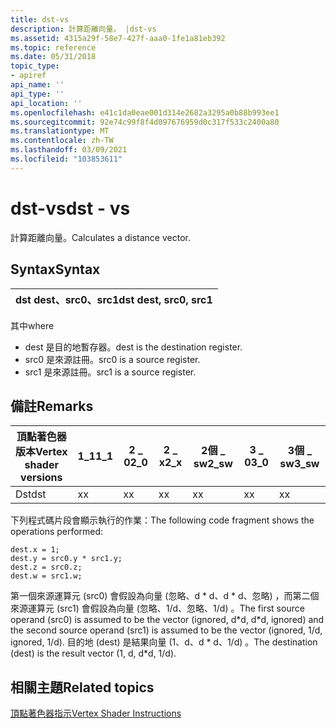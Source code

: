 ```yaml
---
title: dst-vs
description: 計算距離向量。 |dst-vs
ms.assetid: 4315a29f-58e7-427f-aaa0-1fe1a81eb392
ms.topic: reference
ms.date: 05/31/2018
topic_type:
- apiref
api_name: ''
api_type: ''
api_location: ''
ms.openlocfilehash: e41c1da0eae001d314e2682a3295a0b88b993ee1
ms.sourcegitcommit: 92e74c99f8f4d097676959d0c317f533c2400a80
ms.translationtype: MT
ms.contentlocale: zh-TW
ms.lasthandoff: 03/09/2021
ms.locfileid: "103853611"
---
```

# <a name="dst---vs"></a><span data-ttu-id="261b3-104">dst-vs</span><span class="sxs-lookup"><span data-stu-id="261b3-104">dst - vs</span></span>

<span data-ttu-id="261b3-105">計算距離向量。</span><span class="sxs-lookup"><span data-stu-id="261b3-105">Calculates a distance vector.</span></span>

## <a name="syntax"></a><span data-ttu-id="261b3-106">Syntax</span><span class="sxs-lookup"><span data-stu-id="261b3-106">Syntax</span></span>



| <span data-ttu-id="261b3-107">dst dest、src0、src1</span><span class="sxs-lookup"><span data-stu-id="261b3-107">dst dest, src0, src1</span></span> |
|----------------------|



 

<span data-ttu-id="261b3-108">其中</span><span class="sxs-lookup"><span data-stu-id="261b3-108">where</span></span>

-   <span data-ttu-id="261b3-109">dest 是目的地暫存器。</span><span class="sxs-lookup"><span data-stu-id="261b3-109">dest is the destination register.</span></span>
-   <span data-ttu-id="261b3-110">src0 是來源註冊。</span><span class="sxs-lookup"><span data-stu-id="261b3-110">src0 is a source register.</span></span>
-   <span data-ttu-id="261b3-111">src1 是來源註冊。</span><span class="sxs-lookup"><span data-stu-id="261b3-111">src1 is a source register.</span></span>

## <a name="remarks"></a><span data-ttu-id="261b3-112">備註</span><span class="sxs-lookup"><span data-stu-id="261b3-112">Remarks</span></span>



| <span data-ttu-id="261b3-113">頂點著色器版本</span><span class="sxs-lookup"><span data-stu-id="261b3-113">Vertex shader versions</span></span> | <span data-ttu-id="261b3-114">1\_1</span><span class="sxs-lookup"><span data-stu-id="261b3-114">1\_1</span></span> | <span data-ttu-id="261b3-115">2 \_ 0</span><span class="sxs-lookup"><span data-stu-id="261b3-115">2\_0</span></span> | <span data-ttu-id="261b3-116">2 \_ x</span><span class="sxs-lookup"><span data-stu-id="261b3-116">2\_x</span></span> | <span data-ttu-id="261b3-117">2個 \_ sw</span><span class="sxs-lookup"><span data-stu-id="261b3-117">2\_sw</span></span> | <span data-ttu-id="261b3-118">3 \_ 0</span><span class="sxs-lookup"><span data-stu-id="261b3-118">3\_0</span></span> | <span data-ttu-id="261b3-119">3個 \_ sw</span><span class="sxs-lookup"><span data-stu-id="261b3-119">3\_sw</span></span> |
|------------------------|------|------|------|-------|------|-------|
| <span data-ttu-id="261b3-120">Dst</span><span class="sxs-lookup"><span data-stu-id="261b3-120">dst</span></span>                    | <span data-ttu-id="261b3-121">x</span><span class="sxs-lookup"><span data-stu-id="261b3-121">x</span></span>    | <span data-ttu-id="261b3-122">x</span><span class="sxs-lookup"><span data-stu-id="261b3-122">x</span></span>    | <span data-ttu-id="261b3-123">x</span><span class="sxs-lookup"><span data-stu-id="261b3-123">x</span></span>    | <span data-ttu-id="261b3-124">x</span><span class="sxs-lookup"><span data-stu-id="261b3-124">x</span></span>     | <span data-ttu-id="261b3-125">x</span><span class="sxs-lookup"><span data-stu-id="261b3-125">x</span></span>    | <span data-ttu-id="261b3-126">x</span><span class="sxs-lookup"><span data-stu-id="261b3-126">x</span></span>     |



 

<span data-ttu-id="261b3-127">下列程式碼片段會顯示執行的作業：</span><span class="sxs-lookup"><span data-stu-id="261b3-127">The following code fragment shows the operations performed:</span></span>


```
dest.x = 1;
dest.y = src0.y * src1.y;
dest.z = src0.z;
dest.w = src1.w;
```



<span data-ttu-id="261b3-128">第一個來源運算元 (src0) 會假設為向量 (忽略、d \* d、d \* d、忽略) ，而第二個來源運算元 (src1) 會假設為向量 (忽略、1/d、忽略、1/d) 。</span><span class="sxs-lookup"><span data-stu-id="261b3-128">The first source operand (src0) is assumed to be the vector (ignored, d\*d, d\*d, ignored) and the second source operand (src1) is assumed to be the vector (ignored, 1/d, ignored, 1/d).</span></span> <span data-ttu-id="261b3-129">目的地 (dest) 是結果向量 (1、d、d \* d、1/d) 。</span><span class="sxs-lookup"><span data-stu-id="261b3-129">The destination (dest) is the result vector (1, d, d\*d, 1/d).</span></span>

## <a name="related-topics"></a><span data-ttu-id="261b3-130">相關主題</span><span class="sxs-lookup"><span data-stu-id="261b3-130">Related topics</span></span>

<dl> <dt>

[<span data-ttu-id="261b3-131">頂點著色器指示</span><span class="sxs-lookup"><span data-stu-id="261b3-131">Vertex Shader Instructions</span></span>](dx9-graphics-reference-asm-vs-instructions.md)
</dt> </dl>

 

 




